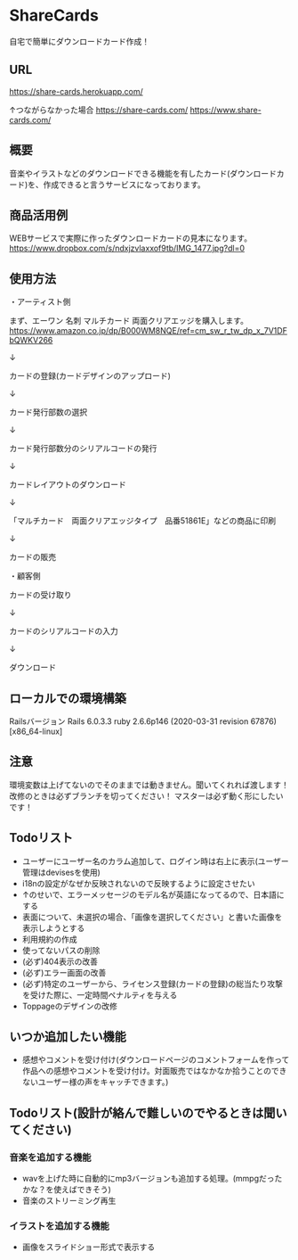 # ShareCards

自宅で簡単にダウンロードカード作成！

## URL
https://share-cards.herokuapp.com/

↑つながらなかった場合
https://share-cards.com/
https://www.share-cards.com/

## 概要
音楽やイラストなどのダウンロードできる機能を有したカード(ダウンロードカード)を、作成できると言うサービスになっております。

## 商品活用例
WEBサービスで実際に作ったダウンロードカードの見本になります。
https://www.dropbox.com/s/ndxjzvlaxxof9tb/IMG_1477.jpg?dl=0

## 使用方法
・アーティスト側

まず、エーワン 名刺 マルチカード 両面クリアエッジを購入します。
https://www.amazon.co.jp/dp/B000WM8NQE/ref=cm_sw_r_tw_dp_x_7V1DFbQWKV266

↓

カードの登録(カードデザインのアップロード)

↓

カード発行部数の選択

↓

カード発行部数分のシリアルコードの発行

↓

カードレイアウトのダウンロード

↓

「マルチカード　両面クリアエッジタイプ　品番51861E」などの商品に印刷

↓

カードの販売

・顧客側

カードの受け取り

↓

カードのシリアルコードの入力

↓

ダウンロード

## ローカルでの環境構築
Railsバージョン
Rails 6.0.3.3
ruby 2.6.6p146 (2020-03-31 revision 67876) [x86_64-linux]

## 注意
環境変数は上げてないのでそのままでは動きません。聞いてくれれば渡します！
改修のときは必ずブランチを切ってください！
マスターは必ず動く形にしたいです！

## Todoリスト
- ユーザーにユーザー名のカラム追加して、ログイン時は右上に表示(ユーザー管理はdevisesを使用)
- i18nの設定がなぜか反映されないので反映するように設定させたい
- ↑のせいで、エラーメッセージのモデル名が英語になってるので、日本語にする
- 表面について、未選択の場合、「画像を選択してください」と書いた画像を表示しようとする
- 利用規約の作成
- 使ってないパスの削除
- (必ず)404表示の改善
- (必ず)エラー画面の改善
- (必ず)特定のユーザーから、ライセンス登録(カードの登録)の総当たり攻撃を受けた際に、一定時間ペナルティを与える
- Toppageのデザインの改修

## いつか追加したい機能
- 感想やコメントを受け付け(ダウンロードページのコメントフォームを作って作品への感想やコメントを受け付け。対面販売ではなかなか拾うことのできないユーザー様の声をキャッチできます。)

## Todoリスト(設計が絡んで難しいのでやるときは聞いてください)
### 音楽を追加する機能
- wavを上げた時に自動的にmp3バージョンも追加する処理。(mmpgだったかな？を使えばできそう)
- 音楽のストリーミング再生
### イラストを追加する機能
- 画像をスライドショー形式で表示する